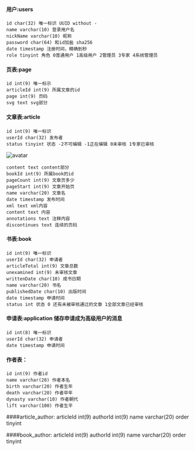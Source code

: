 #### 用户:users
    id char(32) 唯一标识 UUID without -
    name varchar(10) 登录用户名
    nickName varchar(10) 昵称
    password char(64) 和id加盐 sha256
    date timestamp 注册时间，精确到秒
    role tinyint 角色 0普通用户 1高级用户 2管理员 3专家 4系统管理员

#### 页表:page
    id int(9) 唯一标示
    articleId int(9) 所属文章的id
    page int(9) 页码
    svg text svg部分
#### 文章表:article
    id int(9) 唯一标识
    userId char(32) 发布者
    status tinyint 状态 -2不可编辑 -1正在编辑 0未审核 1专家已审核
![avatar](http://wangjingxin.top:65530/article.png)

    content text content部分
    bookId int(9) 所属book的id
    pageCount int(9) 文章页多少
    pageStart int(9) 文章开始页
    name varchar(20) 文章名
    date timestamp 发布时间
    xml text xml内容
    content text 内容
    annotations text 注释内容
    discontinues text 连续的页码
#### 书表:book
    id int(9) 唯一标识
    userId char(32) 申请者
    articleTotal int(9) 文章总数
    unexamined int(9) 未审核文章
    writtenDate char(10) 成书日期
    name varchar(20) 书名
    publishedDate char(10) 出版时间
    date timestamp 申请时间
    status int 状态 0 还有未被审核通过的文章 1全部文章已经审核
#### 申请表:application 储存申请成为高级用户的消息
    id int(8) 唯一标识
    userId char(32) 申请者
    date timestamp 申请时间
#### 作者表：
    id int(9) 作者id
    name varchar(20) 作者本名
    birth varchar(20) 作者生年
    death varchar(20) 作者卒年
    dynasty varchar(10) 作者朝代
    lift varchar(100) 作者生平
####article_author:
    articleId int(9)
    authorId int(9)
    name varchar(20)
    order tinyint
    
####book_author:
    articleId int(9)
    authorId int(9)
    name varchar(20)
    order tinyint
    
